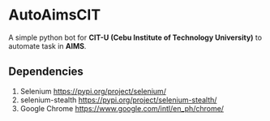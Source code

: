 # AutoAimsCIT
A simple python bot for **CIT-U (Cebu Institute of Technology University)** to automate task in **AIMS**.

## Dependencies

1. Selenium https://pypi.org/project/selenium/
2. selenium-stealth https://pypi.org/project/selenium-stealth/
3. Google Chrome https://www.google.com/intl/en_ph/chrome/

